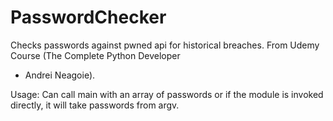 # PasswordChecker
Checks passwords against pwned api for historical breaches. From Udemy Course (The Complete Python Developer
 - Andrei Neagoie).

Usage:
Can call main with an array of passwords or if the module is invoked directly, it will take passwords from argv. 


